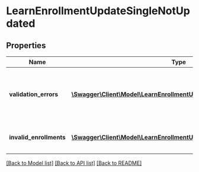 # LearnEnrollmentUpdateSingleNotUpdated

## Properties
Name | Type | Description | Notes
------------ | ------------- | ------------- | -------------
**validation_errors** | [**\Swagger\Client\Model\LearnEnrollmentUpdateSingleValidationErrors[]**](LearnEnrollmentUpdateSingleValidationErrors.md) | Array of not updated enrollments because of model validation errors | [optional] 
**invalid_enrollments** | [**\Swagger\Client\Model\LearnEnrollmentUpdateSingleInvalidEnrollments[]**](LearnEnrollmentUpdateSingleInvalidEnrollments.md) | Array of provided invalid enrollments | [optional] 

[[Back to Model list]](../README.md#documentation-for-models) [[Back to API list]](../README.md#documentation-for-api-endpoints) [[Back to README]](../README.md)


